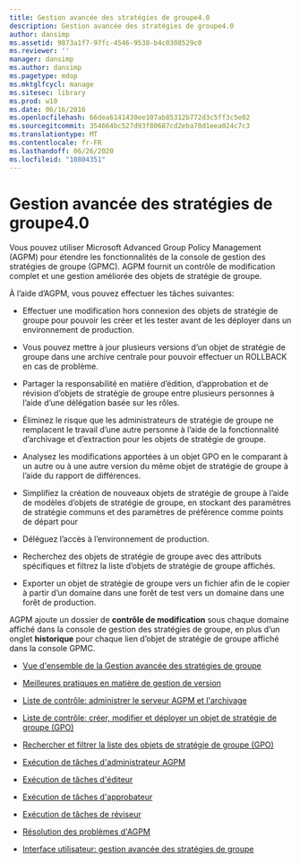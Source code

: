```yaml
---
title: Gestion avancée des stratégies de groupe4.0
description: Gestion avancée des stratégies de groupe4.0
author: dansimp
ms.assetid: 9873a1f7-97fc-4546-9538-b4c0308529c0
ms.reviewer: ''
manager: dansimp
ms.author: dansimp
ms.pagetype: mdop
ms.mktglfcycl: manage
ms.sitesec: library
ms.prod: w10
ms.date: 06/16/2016
ms.openlocfilehash: 66dea6141430ee107ab85312b772d3c5ff3c5e02
ms.sourcegitcommit: 354664bc527d93f80687cd2eba70d1eea024c7c3
ms.translationtype: MT
ms.contentlocale: fr-FR
ms.lasthandoff: 06/26/2020
ms.locfileid: "10804351"
---
```

# Gestion avancée des stratégies de groupe4.0


Vous pouvez utiliser Microsoft Advanced Group Policy Management (AGPM) pour étendre les fonctionnalités de la console de gestion des stratégies de groupe (GPMC). AGPM fournit un contrôle de modification complet et une gestion améliorée des objets de stratégie de groupe.

À l’aide d’AGPM, vous pouvez effectuer les tâches suivantes:

-   Effectuer une modification hors connexion des objets de stratégie de groupe pour pouvoir les créer et les tester avant de les déployer dans un environnement de production.

-   Vous pouvez mettre à jour plusieurs versions d’un objet de stratégie de groupe dans une archive centrale pour pouvoir effectuer un ROLLBACK en cas de problème.

-   Partager la responsabilité en matière d’édition, d’approbation et de révision d’objets de stratégie de groupe entre plusieurs personnes à l’aide d’une délégation basée sur les rôles.

-   Éliminez le risque que les administrateurs de stratégie de groupe ne remplacent le travail d’une autre personne à l’aide de la fonctionnalité d’archivage et d’extraction pour les objets de stratégie de groupe.

-   Analysez les modifications apportées à un objet GPO en le comparant à un autre ou à une autre version du même objet de stratégie de groupe à l’aide du rapport de différences.

-   Simplifiez la création de nouveaux objets de stratégie de groupe à l’aide de modèles d’objets de stratégie de groupe, en stockant des paramètres de stratégie communs et des paramètres de préférence comme points de départ pour

-   Déléguez l’accès à l’environnement de production.

-   Recherchez des objets de stratégie de groupe avec des attributs spécifiques et filtrez la liste d’objets de stratégie de groupe affichés.

-   Exporter un objet de stratégie de groupe vers un fichier afin de le copier à partir d’un domaine dans une forêt de test vers un domaine dans une forêt de production.

AGPM ajoute un dossier de **contrôle de modification** sous chaque domaine affiché dans la console de gestion des stratégies de groupe, en plus d’un onglet **historique** pour chaque lien d’objet de stratégie de groupe affiché dans la console GPMC.

-   [Vue d'ensemble de la Gestion avancée des stratégies de groupe](overview-of-advanced-group-policy-management-agpm40.md)

-   [Meilleures pratiques en matière de gestion de version](best-practices-for-version-control-agpm40.md)

-   [Liste de contrôle: administrer le serveur AGPM et l'archivage](checklist-administer-the-agpm-server-and-archive-agpm40.md)

-   [Liste de contrôle: créer, modifier et déployer un objet de stratégie de groupe (GPO)](checklist-create-edit-and-deploy-a-gpo-agpm40.md)

-   [Rechercher et filtrer la liste des objets de stratégie de groupe (GPO)](search-and-filter-the-list-of-gpos.md)

-   [Exécution de tâches d'administrateur AGPM](performing-agpm-administrator-tasks-agpm40.md)

-   [Exécution de tâches d'éditeur](performing-editor-tasks-agpm40.md)

-   [Exécution de tâches d'approbateur](performing-approver-tasks-agpm40.md)

-   [Exécution de tâches de réviseur](performing-reviewer-tasks-agpm40.md)

-   [Résolution des problèmes d'AGPM](troubleshooting-agpm-agpm40.md)

-   [Interface utilisateur: gestion avancée des stratégies de groupe](user-interface-advanced-group-policy-management-agpm40.md)

 

 





